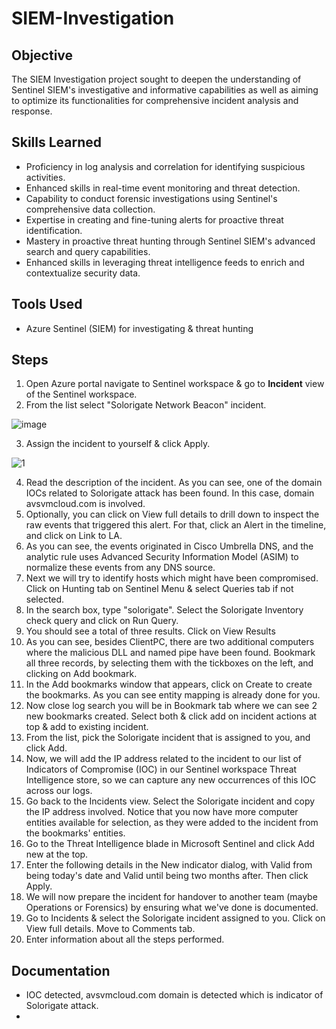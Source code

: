 # SIEM-Investigation

## Objective

The SIEM Investigation project sought to deepen the understanding of Sentinel SIEM's investigative and informative capabilities as well as aiming to optimize its functionalities for comprehensive incident analysis and response.

## Skills Learned

- Proficiency in log analysis and correlation for identifying suspicious activities.
- Enhanced skills in real-time event monitoring and threat detection.
- Capability to conduct forensic investigations using Sentinel's comprehensive data collection.
- Expertise in creating and fine-tuning alerts for proactive threat identification.
- Mastery in proactive threat hunting through Sentinel SIEM's advanced search and query capabilities.
- Enhanced skills in leveraging threat intelligence feeds to enrich and contextualize security data.

## Tools Used

- Azure Sentinel (SIEM) for investigating & threat hunting

## Steps

1. Open Azure portal navigate to Sentinel workspace & go to **Incident** view of the Sentinel workspace.
2. From the list select "Solorigate Network Beacon" incident.

![image](https://github.com/laaaaaarry/SIEM-Investigation/assets/125237930/2c9c604a-3e71-4614-9b5e-37c8a9323e51)

3. Assign the incident to yourself & click Apply.

![1](https://github.com/laaaaaarry/SIEM-Investigation/assets/125237930/0548af6b-18d9-4a3e-81cf-6cac9e448fe5)

4. Read the description of the incident. As you can see, one of the domain IOCs related to Solorigate attack has been found. In this case, domain avsvmcloud.com is involved.
5. Optionally, you can click on View full details to drill down to inspect the raw events that triggered this alert. For that, click an Alert in the timeline, and click on Link to LA.
6. As you can see, the events originated in Cisco Umbrella DNS, and the analytic rule uses Advanced Security Information Model (ASIM) to normalize these events from any DNS source.
7. Next we will try to identify hosts which might have been compromised. Click on Hunting tab on Sentinel Menu & select Queries tab if not selected.
8. In the search box, type "solorigate". Select the Solorigate Inventory check query and click on Run Query.
9. You should see a total of three results. Click on View Results
10. As you can see, besides ClientPC, there are two additional computers where the malicious DLL and named pipe have been found. Bookmark all three records, by selecting them with the tickboxes on the left, and clicking on Add bookmark.
11. In the Add bookmarks window that appears, click on Create to create the bookmarks. As you can see entity mapping is already done for you.
12. Now close log search you will be in Bookmark tab where we can see 2 new bookmarks created. Select both & click add on incident actions at top & add to existing incident.
13. From the list, pick the Solorigate incident that is assigned to you, and click Add.
14. Now, we will add the IP address related to the incident to our list of Indicators of Compromise (IOC) in our Sentinel workspace Threat Intelligence store, so we can capture any new occurrences of this IOC across our logs.
15. Go back to the Incidents view. Select the Solorigate incident and copy the IP address involved. Notice that you now have more computer entities available for selection, as they were added to the incident from the bookmarks' entities.
16. Go to the Threat Intelligence blade in Microsoft Sentinel and click Add new at the top.
17. Enter the following details in the New indicator dialog, with Valid from being today's date and Valid until being two months after. Then click Apply.
18. We will now prepare the incident for handover to another team (maybe Operations or Forensics) by ensuring what we've done is documented.
19. Go to Incidents & select the Solorigate incident assigned to you. Click on View full details. Move to Comments tab.
20. Enter information about all the steps performed.





## Documentation

* IOC detected, avsvmcloud.com domain is detected which is indicator of Solorigate attack.
* 
